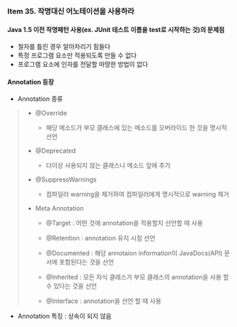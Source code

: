 ### Item 35. 작명대신 어노테이션을 사용하라

#### **Java 1.5  이전 작명패턴 사용\(ex. JUnit 테스트 이름을 test로 시작하는 것\)의 문제점**

* 철자를 틀린 경우 알아차리기 힘들다
* 특정 프로그램 요소만 적용되도록 만들 수 없다
* 프로그램 요소에 인자를 전달할 마땅한 방법이 없다

#### **Annotation 등장**

* Annotation 종류

> * @Override
>
>   * 해당 메소드가 부모 클래스에 있는 메소드를 오버라이드 한 것을 명시적 선언
>
> * @Deprecated
>
>   * 더이상 사용되지 않는 클래스나 메소드 앞에 추가
>
> * @SuppressWarnings
>
>   * 컴파일러 warning을 제거하여 컴파일러에게 명시적으로  warning 제거
>
> * Meta Annotation
>
>   * @Target : 어떤 것에 annotation을 적용할지 선언할 때 사용
>   * @Retention : annotation 유지 시점 선언
>
>   * @Documented : 해당 annotaion information이 JavaDocs\(API\) 문서에 포함된다는 것을 선언
>
>   * @Inherited : 모든 자식 클래스가 부모 클래스의 annotation을 사용 할 수 있다는 것을 선언
>
>   * @Interface : annotation을 선언 할 때 사용

* Annotation 특징 : 상속이 되지 않음



